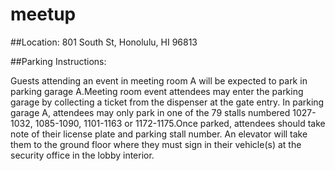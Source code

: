 # meetup

##Location: 801 South St, Honolulu, HI 96813

##Parking Instructions:

Guests attending an event in meeting room A will be expected to park in parking garage A.Meeting room event attendees may enter the parking garage by collecting a ticket from the dispenser at the gate entry. In parking garage A, attendees may only park in one of the 79 stalls numbered 1027- 1032, 1085-1090, 1101-1163 or 1172-1175.Once parked, attendees should take note of their license plate and parking stall number. An elevator will take them to the ground floor where they must sign in their vehicle(s) at the security office in the lobby interior.
